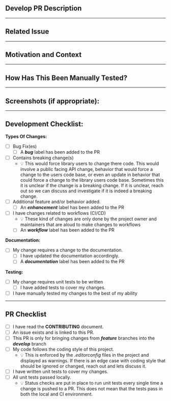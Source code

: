 <!-- Provide a short general summary of your changes in the Title above -->

## Develop PR Description
<!-- Describe your changes in detail -->

---

## Related Issue
<!-- This project only accepts pull requests related to open issues -->
<!-- If suggesting a new feature or change, please discuss it in an issue first -->
<!-- If fixing a bug, there should be a description with steps to reproduce in the linked issue -->
<!-- Please provide a link to the issue here and the issue should be linked to the pull request -->

---

## Motivation and Context
<!-- Why is this change required? What problem does it solve? -->

---

## How Has This Been Manually Tested?
<!-- Please describe in detail how you tested your changes. -->
<!--
    Include details of your testing environment, and the tests you ran to
    see how your change affects other areas of the code, etc.
    This can also include testing using the testing application included in the solution
-->

---

## Screenshots (if appropriate):

---

## Development Checklist:
**Types Of Changes:**
<!-- What types of changes does your code introduce? Put an `x` in all the boxes that apply: -->
- [ ] Bug Fix(es)
  - [ ] A **_bug_** label has been added to the PR
- [ ] Contains breaking change(s)
  - 💡 This would force library users to change there code.  This would involve a public facing API change, behavior that would force a change to the users code base, or even an update in behavior that could force a change to the library users code base.  Sometimes this it is unclear if the change is a breaking change.  If it is unclear, reach out so we can discuss and investigate if it is indeed a breaking change.
- [ ] Additional feature and/or behavior added.
  - [ ] An **_enhancement_** label has been added to the PR
- [ ] I have changes related to workflows (CI/CD)
  - 💡 These kind of changes are only done by the project owner and maintainers that are aloud to make changes to workflows
  - [ ] An **_workflow_** label has been added to the PR

**Documentation:**
- [ ] My change requires a change to the documentation.
  - [ ] I have updated the documentation accordingly.
  - [ ] A **_documentation_** label has been added to the PR

**Testing:**
- [ ] My change requires unit tests to be written
  - [ ] I have added tests to cover my changes.
- [ ] I have manually tested my changes to the best of my ability

---

## PR Checklist
<!-- Go over all the following points, and put an `x` in all the boxes that apply. -->
<!-- If you're unsure about any of these, don't hesitate to ask. We're here to help! -->
- [ ] I have read the **CONTRIBUTING** document.
- [ ] An issue exists and is linked to this PR.
- [ ] This PR is only for bringing changes from ***feature*** branches into the ***develop*** branch
- [ ] My code follows the coding style of this project.
  - 💡 This is enforced by the *.editorconfig* files in the project and displayed as warnings.  If there is an edge case with coding style that should be ignored or changed, reach out and lets discuss it.
- [ ] I have written unit tests to cover my changes.
- [ ] All unit tests passed locally.
  - 💡 Status checks are put in place to run unit tests every single time a change is pushed to a PR.  This does not mean that the tests pass in both the local and CI environment.
